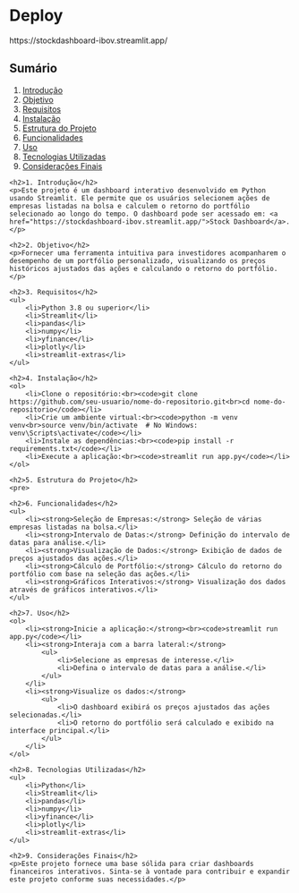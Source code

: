 
<h1>Deploy</h1>

<p>https://stockdashboard-ibov.streamlit.app/</p>
 <h2>Sumário</h2>
    <ol>
        <li><a href="#introdução">Introdução</a></li>
        <li><a href="#objetivo">Objetivo</a></li>
        <li><a href="#requisitos">Requisitos</a></li>
        <li><a href="#instalação">Instalação</a></li>
        <li><a href="#estrutura-do-projeto">Estrutura do Projeto</a></li>
        <li><a href="#funcionalidades">Funcionalidades</a></li>
        <li><a href="#uso">Uso</a></li>
        <li><a href="#tecnologias-utilizadas">Tecnologias Utilizadas</a></li>
        <li><a href="#considerações-finais">Considerações Finais</a></li>
    </ol>


    <h2>1. Introdução</h2>
    <p>Este projeto é um dashboard interativo desenvolvido em Python usando Streamlit. Ele permite que os usuários selecionem ações de empresas listadas na bolsa e calculem o retorno do portfólio selecionado ao longo do tempo. O dashboard pode ser acessado em: <a href="https://stockdashboard-ibov.streamlit.app/">Stock Dashboard</a>.</p>

    <h2>2. Objetivo</h2>
    <p>Fornecer uma ferramenta intuitiva para investidores acompanharem o desempenho de um portfólio personalizado, visualizando os preços históricos ajustados das ações e calculando o retorno do portfólio.</p>

    <h2>3. Requisitos</h2>
    <ul>
        <li>Python 3.8 ou superior</li>
        <li>Streamlit</li>
        <li>pandas</li>
        <li>numpy</li>
        <li>yfinance</li>
        <li>plotly</li>
        <li>streamlit-extras</li>
    </ul>

    <h2>4. Instalação</h2>
    <ol>
        <li>Clone o repositório:<br><code>git clone https://github.com/seu-usuario/nome-do-repositorio.git<br>cd nome-do-repositorio</code></li>
        <li>Crie um ambiente virtual:<br><code>python -m venv venv<br>source venv/bin/activate  # No Windows: venv\Scripts\activate</code></li>
        <li>Instale as dependências:<br><code>pip install -r requirements.txt</code></li>
        <li>Execute a aplicação:<br><code>streamlit run app.py</code></li>
    </ol>

    <h2>5. Estrutura do Projeto</h2>
    <pre>

    <h2>6. Funcionalidades</h2>
    <ul>
        <li><strong>Seleção de Empresas:</strong> Seleção de várias empresas listadas na bolsa.</li>
        <li><strong>Intervalo de Datas:</strong> Definição do intervalo de datas para análise.</li>
        <li><strong>Visualização de Dados:</strong> Exibição de dados de preços ajustados das ações.</li>
        <li><strong>Cálculo de Portfólio:</strong> Cálculo do retorno do portfólio com base na seleção das ações.</li>
        <li><strong>Gráficos Interativos:</strong> Visualização dos dados através de gráficos interativos.</li>
    </ul>

    <h2>7. Uso</h2>
    <ol>
        <li><strong>Inicie a aplicação:</strong><br><code>streamlit run app.py</code></li>
        <li><strong>Interaja com a barra lateral:</strong>
            <ul>
                <li>Selecione as empresas de interesse.</li>
                <li>Defina o intervalo de datas para a análise.</li>
            </ul>
        </li>
        <li><strong>Visualize os dados:</strong>
            <ul>
                <li>O dashboard exibirá os preços ajustados das ações selecionadas.</li>
                <li>O retorno do portfólio será calculado e exibido na interface principal.</li>
            </ul>
        </li>
    </ol>

    <h2>8. Tecnologias Utilizadas</h2>
    <ul>
        <li>Python</li>
        <li>Streamlit</li>
        <li>pandas</li>
        <li>numpy</li>
        <li>yfinance</li>
        <li>plotly</li>
        <li>streamlit-extras</li>
    </ul>

    <h2>9. Considerações Finais</h2>
    <p>Este projeto fornece uma base sólida para criar dashboards financeiros interativos. Sinta-se à vontade para contribuir e expandir este projeto conforme suas necessidades.</p>
